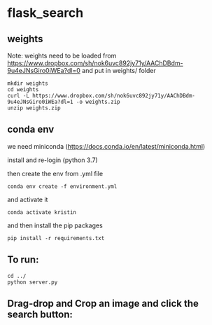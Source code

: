 # flask_search

## weights

Note: weights need to be loaded from https://www.dropbox.com/sh/nok6uvc892jy71y/AAChDBdm-9u4eJNsGiro0iWEa?dl=0 and put in weights/ folder

```
mkdir weights
cd weights
curl -L https://www.dropbox.com/sh/nok6uvc892jy71y/AAChDBdm-9u4eJNsGiro0iWEa?dl=1 -o weights.zip
unzip weights.zip
```
## conda env
we need miniconda (https://docs.conda.io/en/latest/miniconda.html)

install and re-login (python 3.7)

then create the env from .yml file

```
conda env create -f environment.yml
```

and activate it

```
conda activate kristin
```

and then install the pip packages

```
pip install -r requirements.txt
```

## To run:

```
cd ../
python server.py
```
## Drag-drop and Crop an image and click the search button:

